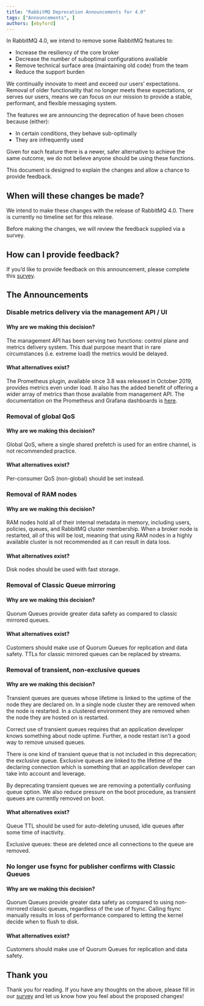 ```yaml
---
title: "RabbitMQ Deprecation Announcements for 4.0"
tags: ["Announcements", ]
authors: [ebyford]
---
```


In RabbitMQ 4.0, we intend to remove some RabbitMQ features to:

* Increase the resiliency of the core broker
* Decrease the number of suboptimal configurations available
* Remove technical surface area (maintaining old code) from the team
* Reduce the support burden

We continually innovate to meet and exceed our users’ expectations. Removal of older functionality that no longer meets these expectations, or serves our users, means we can focus on our mission to provide a stable, performant, and flexible messaging system.

<!-- truncate -->
 
The features we are announcing the deprecation of have been chosen because (either):

* In certain conditions, they behave sub-optimally
* They are infrequently used

Given for each feature there is a newer, safer alternative to achieve the same outcome, we do not believe anyone should be using these functions.

This document is designed to explain the changes and allow a chance to provide feedback.

## When will these changes be made?

We intend to make these changes with the release of RabbitMQ 4.0. There is currently no timeline set for this release.

Before making the changes, we will review the feedback supplied via a survey.

## How can I provide feedback?

If you’d like to provide feedback on this announcement, please complete this [survey](https://docs.google.com/forms/d/e/1FAIpQLSfDjOigPhdd8z4l9DzSbHie0AfgAgsJESsQlvVOEAoDIYjzDA/viewform?usp=sf_link).

 
## The Announcements

### Disable metrics delivery via the management API / UI

#### Why are we making this decision?

The management API has been serving two functions: control plane and metrics delivery system. This dual purpose meant that in rare circumstances (i.e. extreme load) the metrics would be delayed.

#### What alternatives exist?

The Prometheus plugin, available since 3.8 was released in October 2019, provides metrics even under load. It also has the added benefit of offering a wider array of metrics than those available from management API. The documentation on the Prometheus and Grafana dashboards is [here](/docs/prometheus).

 

### Removal of global QoS

#### Why are we making this decision?

Global QoS, where a single shared prefetch is used for an entire channel, is not recommended practice.

#### What alternatives exist?

Per-consumer QoS (non-global) should be set instead.

 

### Removal of RAM nodes

#### Why are we making this decision?

RAM nodes hold all of their internal metadata in memory, including users, policies, queues, and RabbitMQ cluster membership. When a broker node is restarted, all of this will be lost, meaning that using RAM nodes in a highly available cluster is not recommended as it can result in data loss.

#### What alternatives exist?

Disk nodes should be used with fast storage.

 

### Removal of Classic Queue mirroring

#### Why are we making this decision?

Quorum Queues provide greater data safety as compared to classic mirrored queues.

#### What alternatives exist?

Customers should make use of Quorum Queues for replication and data safety. TTLs for classic mirrored queues can be replaced by streams.

 

### Removal of transient, non-exclusive queues

#### Why are we making this decision?

Transient queues are queues whose lifetime is linked to the uptime of the node they are declared on. In a single node cluster they are removed when the node is restarted. In a clustered environment they are removed when the node they are hosted on is restarted.
 

Correct use of transient queues requires that an application developer knows something about node uptime. Further, a node restart isn't a good way to remove unused queues.
 
There is one kind of transient queue that is not included in this deprecation; the exclusive queue. Exclusive queues are linked to the lifetime of the declaring connection which is something that an application developer can take into account and leverage.
 
By deprecating transient queues we are removing a potentially confusing queue option. We also reduce pressure on the boot procedure, as transient queues are currently removed on boot.

#### What alternatives exist?

Queue TTL should be used for auto-deleting unused, idle queues after some time of inactivity.

Exclusive queues: these are deleted once all connections to the queue are removed.

 
### No longer use fsync for publisher confirms with Classic Queues

#### Why are we making this decision?

Quorum Queues provide greater data safety as compared to using non-mirrored classic queues, regardless of the use of fsync. Calling fsync manually results in loss of performance compared to letting the kernel decide when to flush to disk.

#### What alternatives exist?

Customers should make use of Quorum Queues for replication and data safety.

## Thank you

Thank you for reading. If you have any thoughts on the above, please fill in our [survey](https://docs.google.com/forms/d/e/1FAIpQLSfDjOigPhdd8z4l9DzSbHie0AfgAgsJESsQlvVOEAoDIYjzDA/viewform?usp=sf_link) and let us know how you feel about the proposed changes!
